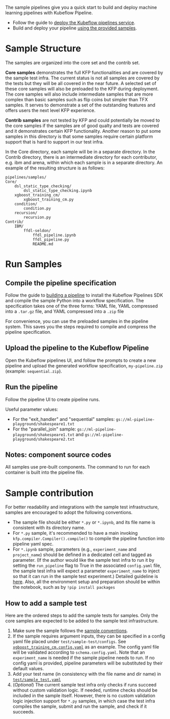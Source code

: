The sample pipelines give you a quick start to build and deploy machine learning pipelines with Kubeflow Pipeline.
* Follow the guide to [deploy the Kubeflow pipelines service](https://www.kubeflow.org/docs/guides/pipelines/deploy-pipelines-service/).
* Build and deploy your pipeline [using the provided samples](https://www.kubeflow.org/docs/guides/pipelines/pipelines-samples/).

# Sample Structure
The samples are organized into the core set and the contrib set. 

**Core samples** demonstrates the full KFP functionalities and are covered by the sample test infra. 
The current status is not all samples are covered by the tests but they will be all covered in the near future.
A selected set of these core samples will also be preloaded to the KFP during deployment. 
The core samples will also include intermediate samples that are 
more complex than basic samples such as flip coins but simpler than TFX samples. 
It serves to demonstrate a set of the outstanding features and offers users the next level KFP experience.

**Contrib samples** are not tested by KFP and could potentially be moved to
the core samples if the samples are of good qualty and tests are covered and it demonstrates certain KFP functionality. 
Another reason to put some samples in this directory is that some samples require certain 
platform support that is hard to support in our test infra.

In the Core directory, each sample will be in a separate directory. 
In the Contrib directory, there is an intermediate directory for each contributor, 
e.g. ibm and arena, within which each sample is in a separate directory. 
An example of the resulting structure is as follows: 
```
pipelines/samples/
Core/
	dsl_static_type_checking/
		dsl_static_type_checking.ipynb
	xgboost_training_cm/
		xgboost_training_cm.py
	condition/
		condition.py
	recursion/
		recursion.py
Contrib/
	IBM/
		ffdl-seldon/
			ffdl_pipeline.ipynb
			ffdl_pipeline.py
			README.md
```

# Run Samples

## Compile the pipeline specification

Follow the guide to [building a pipeline](https://www.kubeflow.org/docs/guides/pipelines/build-pipeline/) to install the Kubeflow 
Pipelines SDK and compile the sample Python into a workflow specification. 
The specification takes one of the three forms: YAML file, YAML compressed into a `.tar.gz` file, and YAML compressed into a `.zip` file

For convenience, you can use the preloaded samples in the pipeline system. This saves you the steps required
to compile and compress the pipeline specification.

## Upload the pipeline to the Kubeflow Pipeline

Open the Kubeflow pipelines UI, and follow the prompts to create a new pipeline and upload the generated workflow
specification, `my-pipeline.zip` (example: `sequential.zip`).

## Run the pipeline

Follow the pipeline UI to create pipeline runs. 

Useful parameter values:

* For the "exit_handler" and "sequential" samples: `gs://ml-pipeline-playground/shakespeare1.txt`
* For the "parallel_join" sample: `gs://ml-pipeline-playground/shakespeare1.txt` and `gs://ml-pipeline-playground/shakespeare2.txt`

## Notes: component source codes

All samples use pre-built components. The command to run for each container is built into the pipeline file.

# Sample contribution
For better readability and integrations with the sample test infrastructure, samples are encouraged to adopt the following conventions.

* The sample file should be either `*.py` or `*.ipynb`, and its file name is consistent with its directory name.
* For `*.py` sample, it's recommended to have a main invoking `kfp.compiler.Compiler().compile()` to compile the 
pipeline function into pipeline yaml spec.
* For `*.ipynb` sample, parameters (e.g., `experiment_name` and `project_name`)
should be defined in a dedicated cell and tagged as parameter. 
(If the author would like the sample test infra to run it by setting the `run_pipeline` flag to True in 
the associated `config.yaml` file, the sample test infra will expect a parameter `experiment_name`
to inject so that it can run in the sample test experiment.)
Detailed guideline is 
[here](https://github.com/nteract/papermill). Also, all the environment setup and 
preparation should be within the notebook, such as by `!pip install packages` 


## How to add a sample test
Here are the ordered steps to add the sample tests for samples. 
Only the core samples are expected to be added to the sample test infrastructure.

1. Make sure the sample follows the [sample conventions](#sample-conventions).
2. If the sample requires argument inputs, they can be specified in a config yaml file
placed under `test/sample-test/configs`. See 
[`xgboost_training_cm.config.yaml`](https://github.com/kubeflow/pipelines/blob/master/test/sample-test/configs/xgboost_training_cm.config.yaml) 
as an example. 
The config yaml file will be validated according to `schema.config.yaml`. Note that an `experiment_name` is
needed if the sample pipeline needs to run. 
If no config yaml is provided, pipeline parameters will be substituted by their default values.
3. Add your test name (in consistency with the file name and dir name) in 
[`test/sample_test.yaml`](https://github.com/kubeflow/pipelines/blob/ecd93a50564652553260f8008c9a2d75ab907971/test/sample_test.yaml#L69)
4. (*Optional*) The current sample test infra only checks if runs succeed without custom validation logic. 
If needed, runtime checks should be included in the sample itself. However, there is no custom validation logic 
injection support for `*.py` samples, in which case the test infra compiles the sample, submit and run the sample, and check if it succeeds.
